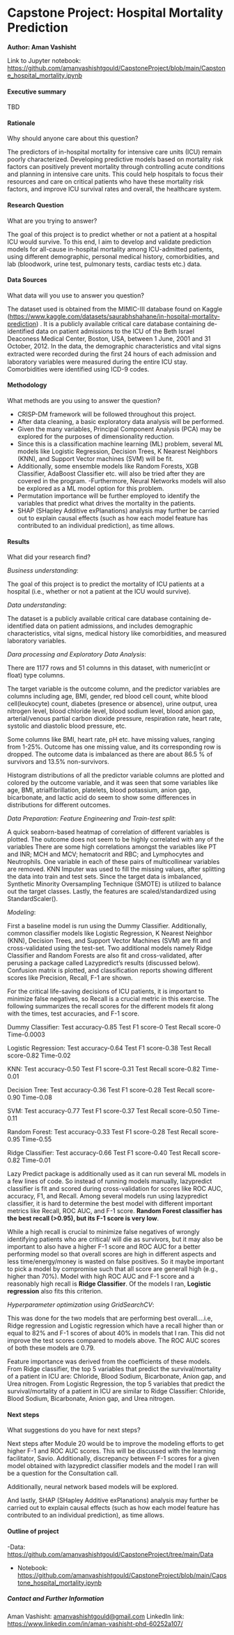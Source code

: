 # Capstone Project: Hospital Mortality Prediction
**Author: Aman Vashisht**

Link to Jupyter notebook: https://github.com/amanvashishtgould/CapstoneProject/blob/main/Capstone_hospital_mortality.ipynb 

#### Executive summary
TBD

#### Rationale
Why should anyone care about this question?

The predictors of in-hospital mortality for intensive care units (ICU) remain poorly characterized. Developing predictive models based on mortality risk factors can positively prevent mortality through controlling acute conditions and planning in intensive care units. This could help hospitals to focus their resources and care on critical patients who have these mortality risk factors, and improve ICU survival rates and overall, the healthcare system.

#### Research Question
What are you trying to answer?

The goal of this project is to predict whether or not a patient at a hospital ICU would survive. To this end, I aim to develop and validate prediction models for all-cause in-hospital mortality among ICU-admitted patients, using different demographic, personal medical history, comorbidities, and lab (bloodwork, urine test, pulmonary tests, cardiac tests etc.) data.

#### Data Sources
What data will you use to answer you question?

The dataset used is obtained from the MIMIC-III database found on Kaggle (https://www.kaggle.com/datasets/saurabhshahane/in-hospital-mortality-prediction) . It is a publicly available critical care database containing de-identified data on patient admissions to the ICU of the Beth Israel Deaconess Medical Center, Boston, USA, between 1 June, 2001 and 31 October, 2012. In the data, the demographic characteristics and vital signs extracted were recorded during the ﬁrst 24 hours of each admission and laboratory variables were measured during the entire ICU stay. Comorbidities were identified using ICD-9 codes.

#### Methodology
What methods are you using to answer the question?

- CRISP-DM framework will be followed throughout this project.
- After data cleaning, a basic exploratory data analysis will be performed.
- Given the many variables, Principal Component Analysis (PCA) may be explored for the purposes of dimensionality reduction.
- Since this is a classification machine learning (ML) problem, several ML models like Logistic Regression, Decision Trees, K Nearest Neighbors (KNN), and Support Vector machines (SVM) will be fit.
- Additionally, some ensemble models like Random Forests, XGB Classifier, AdaBoost Classifier etc. will also be tried after they are covered in the program.
-Furthermore, Neural Networks models will also be explored as a ML model option for this problem.
- Permutation importance will be further employed to identify the variables that predict what drives the mortality in the patients.
- SHAP (SHapley Additive exPlanations) analysis may further be carried out to explain causal effects (such as how each model feature has contributed to an individual prediction), as time allows.

#### Results
What did your research find?

*Business understanding*:

The goal of this project is to predict the mortality of ICU patients at a hospital (i.e., whether or not a patient at the ICU would survive).

*Data understanding*:

The dataset is a publicly available critical care database containing de-identified data on patient admissions, and includes demographic characteristics, vital signs, medical history like comorbidities, and measured laboratory variables.

*Dara processing and Exploratory Data Analysis*:

There are 1177 rows and 51 columns in this dataset, with numeric(int or float) type columns.

The target variable is the outcome column, and the predictor variables are columns including age, BMI, gender, red blood cell count, white blood cell(leukocyte) count, diabetes (presence or absence), urine output, urea nitrogen level, blood chloride level, blood sodium level, blood anion gap, arterial/venous partial carbon dioxide pressure, respiration rate, heart rate, systolic and diastolic blood pressure, etc.

Some columns like BMI, heart rate, pH etc. have missing values, ranging from 1-25%. Outcome has one missing value, and its corresponding row is dropped. 
The outcome data is imbalanced as there are about 86.5 % of survivors and 13.5% non-survivors.

Histogram distributions of all the predictor variable columns are plotted and colored by the outcome variable, and it was seen that some variables like age, BMI, atrialfibrillation, platelets, blood potassium, anion gap, bicarbonate, and lactic acid do seem to show some differences in distributions for different outcomes.

*Data Preparation: Feature Engineering and Train-test split*:

A quick seaborn-based heatmap of correlation of different variables is plotted. The outcome does not seem to be highly correlated with any of the variables There are some high correlations amongst the variables like PT and INR; MCH and MCV; hematocrit and RBC; and Lymphocytes and Neutrophils. One variable in each of these pairs of multicollinear variables are removed. 
KNN Imputer was used to fill the missing values, after splitting the data into train and test sets. 
Since the target data is imbalanced, Synthetic Minority Oversampling Technique (SMOTE) is utilized to balance out the target classes. 
Lastly, the features are scaled/standardized using StandardScaler().

*Modeling*:

First a baseline model is run using the Dummy Classifier. Additionally, common classifier models like Logistic Regression, K Nearest Neighbor (KNN), Decision Trees, and Support Vector Machines (SVM) are fit and cross-validated using the test-set. Two additional models namely Ridge Classifier and Random Forests are also fit and cross-validated, after perusing a package called Lazypredict’s results (discussed below). Confusion matrix is plotted, and classification reports showing different scores like Precision, Recall, F-1 are shown.

For the critical life-saving decisions of ICU patients, it is important to minimize false negatives, so Recall is a crucial metric in this exercise. The following summarizes the recall scores for the different models fit along with the times, test accuracies, and F-1 score.

Dummy Classifier:
Test accuracy-0.85
Test F1 score-0
Test Recall score-0
Time-0.0003


Logistic Regression:
Test accuracy-0.64
Test F1 score-0.38
Test Recall score-0.82
Time-0.02


KNN:
Test accuracy-0.50
Test F1 score-0.31
Test Recall score-0.82
Time-0.01


Decision Tree:
Test accuracy-0.36
Test F1 score-0.28
Test Recall score-0.90
Time-0.08


SVM:
Test accuracy-0.77
Test F1 score-0.37
Test Recall score-0.50
Time-0.11


Random Forest:
Test accuracy-0.33
Test F1 score-0.28
Test Recall score-0.95
Time-0.55


Ridge Classifier:
Test accuracy-0.66
Test F1 score-0.40
Test Recall score-0.82
Time-0.01


Lazy Predict package is additionally used as it can run several ML models in a few lines of code. So instead of running models manually, lazypredict classifier is fit and scored during cross-validation for scores like ROC AUC, accuracy, F1, and Recall. Among several models run using lazypredict classifier, it is hard to determine the best model with different important metrics like Recall, ROC AUC, and F-1 score. **Random Forest classifier has the best recall (>0.95), but its F-1 score is very low**.

While a high recall is crucial to minimize false negatives of wrongly identifying patients who are critical/ will die as survivors, but it may also be important to also have a higher F-1 score and ROC AUC for a better performing model so that overall scores are high in different aspects and less time/energy/money is wasted on false positives. So it maybe important to pick a model by compromise such that all score are generall high (e.g., higher than 70%). Model with high ROC AUC and F-1 score and a reasonably high recall is **Ridge Classifier**. Of the models I ran, **Logistic regression** also fits this criterion.


*Hyperparameter optimization using GridSearchCV*:

This was done for the two models that are performing best overall....i.e, Ridge regression and Logistic regression which have a recall higher than or equal to 82% and F-1 scores of about 40% in models that I ran. This did not improve the test scores compared to models above. The ROC AUC scores of both these models are 0.79.

Feature importance was derived from the coefficients of these models. From Ridge classifier, the top 5 variables that predict the survival/mortality of a patient in ICU are:  Chloride, Blood Sodium, Bicarbonate, Anion gap, and Urea nitrogen. From Logistic Regression, the top 5 variables that predict the survival/mortality of a patient in ICU are similar to Ridge Classifier:  Chloride, Blood Sodium, Bicarbonate, Anion gap, and Urea nitrogen.


#### Next steps
What suggestions do you have for next steps?

Next steps after Module 20 would be to improve the modeling efforts to get higher F-1 and ROC AUC scores. This will be discussed with the learning facilitator, Savio. Additionally, discrepancy between F-1 scores for a given model obtained with lazypredict classifier models and the model I ran will be a question for the Consultation call.

Additionally, neural network based models will be explored. 

And lastly, SHAP (SHapley Additive exPlanations) analysis may further be carried out to explain causal effects (such as how each model feature has contributed to an individual prediction), as time allows.


#### Outline of project
-Data: https://github.com/amanvashishtgould/CapstoneProject/tree/main/Data 
- Notebook: https://github.com/amanvashishtgould/CapstoneProject/blob/main/Capstone_hospital_mortality.ipynb 

##### Contact and Further Information
Aman Vashisht: amanvashishtgould@gmail.com
LinkedIn link: https://www.linkedin.com/in/aman-vashisht-phd-60252a107/ 

